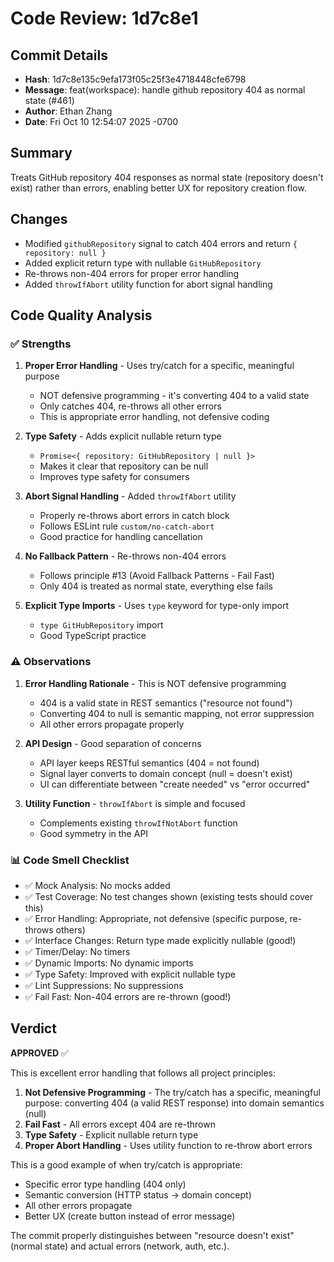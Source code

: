 # Code Review: 1d7c8e1

## Commit Details
- **Hash**: 1d7c8e135c9efa173f05c25f3e4718448cfe6798
- **Message**: feat(workspace): handle github repository 404 as normal state (#461)
- **Author**: Ethan Zhang
- **Date**: Fri Oct 10 12:54:07 2025 -0700

## Summary
Treats GitHub repository 404 responses as normal state (repository doesn't exist) rather than errors, enabling better UX for repository creation flow.

## Changes
- Modified `githubRepository` signal to catch 404 errors and return `{ repository: null }`
- Added explicit return type with nullable `GitHubRepository`
- Re-throws non-404 errors for proper error handling
- Added `throwIfAbort` utility function for abort signal handling

## Code Quality Analysis

### ✅ Strengths

1. **Proper Error Handling** - Uses try/catch for a specific, meaningful purpose
   - NOT defensive programming - it's converting 404 to a valid state
   - Only catches 404, re-throws all other errors
   - This is appropriate error handling, not defensive coding

2. **Type Safety** - Adds explicit nullable return type
   - `Promise<{ repository: GitHubRepository | null }>`
   - Makes it clear that repository can be null
   - Improves type safety for consumers

3. **Abort Signal Handling** - Added `throwIfAbort` utility
   - Properly re-throws abort errors in catch block
   - Follows ESLint rule `custom/no-catch-abort`
   - Good practice for handling cancellation

4. **No Fallback Pattern** - Re-throws non-404 errors
   - Follows principle #13 (Avoid Fallback Patterns - Fail Fast)
   - Only 404 is treated as normal state, everything else fails

5. **Explicit Type Imports** - Uses `type` keyword for type-only import
   - `type GitHubRepository` import
   - Good TypeScript practice

### ⚠️ Observations

1. **Error Handling Rationale** - This is NOT defensive programming
   - 404 is a valid state in REST semantics ("resource not found")
   - Converting 404 to null is semantic mapping, not error suppression
   - All other errors propagate properly

2. **API Design** - Good separation of concerns
   - API layer keeps RESTful semantics (404 = not found)
   - Signal layer converts to domain concept (null = doesn't exist)
   - UI can differentiate between "create needed" vs "error occurred"

3. **Utility Function** - `throwIfAbort` is simple and focused
   - Complements existing `throwIfNotAbort` function
   - Good symmetry in the API

### 📊 Code Smell Checklist

- ✅ Mock Analysis: No mocks added
- ✅ Test Coverage: No test changes shown (existing tests should cover this)
- ✅ Error Handling: Appropriate, not defensive (specific purpose, re-throws others)
- ✅ Interface Changes: Return type made explicitly nullable (good!)
- ✅ Timer/Delay: No timers
- ✅ Dynamic Imports: No dynamic imports
- ✅ Type Safety: Improved with explicit nullable type
- ✅ Lint Suppressions: No suppressions
- ✅ Fail Fast: Non-404 errors are re-thrown (good!)

## Verdict

**APPROVED** ✅

This is excellent error handling that follows all project principles:

1. **Not Defensive Programming** - The try/catch has a specific, meaningful purpose: converting 404 (a valid REST response) into domain semantics (null)
2. **Fail Fast** - All errors except 404 are re-thrown
3. **Type Safety** - Explicit nullable return type
4. **Proper Abort Handling** - Uses utility function to re-throw abort errors

This is a good example of when try/catch is appropriate:
- Specific error type handling (404 only)
- Semantic conversion (HTTP status → domain concept)
- All other errors propagate
- Better UX (create button instead of error message)

The commit properly distinguishes between "resource doesn't exist" (normal state) and actual errors (network, auth, etc.).
